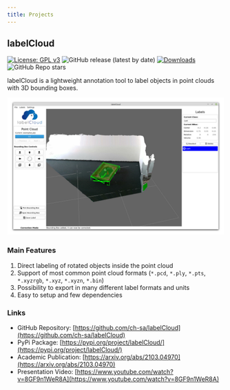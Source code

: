 ```yaml
---
title: Projects
---
```


## labelCloud
[![License: GPL v3](https://img.shields.io/badge/License-GPLv3-blue.svg)](https://www.gnu.org/licenses/gpl-3.0)
![GitHub release (latest by date)](https://img.shields.io/github/v/release/ch-sa/labelCloud)
[![Downloads](https://static.pepy.tech/personalized-badge/labelcloud?period=total&units=international_system&left_color=grey&right_color=blue&left_text=Downloads (pip))](https://pepy.tech/project/labelcloud)
![GitHub Repo stars](https://img.shields.io/github/stars/ch-sa/labelCloud?style=social)


labelCloud is a lightweight annotation tool to label objects in point clouds with 3D bounding boxes.

![Screenshot of labelCloud](/assets/img/labelCloud.jpg)

### Main Features
1. Direct labeling of rotated objects inside the point cloud
2. Support of most common point cloud formats (`*.pcd`, `*.ply`, `*.pts`, `*.xyzrgb`, `*.xyz`, `*.xyzn`, `*.bin`)
3. Possibility to export in many different label formats and units
4. Easy to setup and few dependencies


### Links
* GitHub Repository: [https://github.com/ch-sa/labelCloud](https://github.com/ch-sa/labelCloud)
* PyPi Package: [https://pypi.org/project/labelCloud/](https://pypi.org/project/labelCloud/)
* Academic Publication: [https://arxiv.org/abs/2103.04970](https://arxiv.org/abs/2103.04970)
* Presentation Video: [https://www.youtube.com/watch?v=8GF9n1WeR8A](https://www.youtube.com/watch?v=8GF9n1WeR8A)